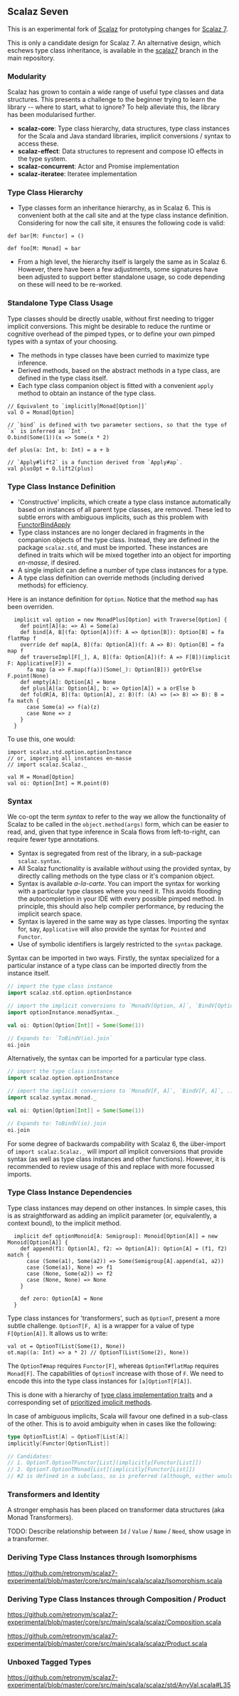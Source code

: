 ## Scalaz Seven

This is an experimental fork of [Scalaz](https://github.com/scalaz/scalaz) for prototyping
changes for [Scalaz 7](http://code.google.com/p/scalaz/wiki/Scalaz7).

This is only a candidate design for Scalaz 7. An alternative design, which eschews type class inheritance,
is available in the [scalaz7](https://github.com/scalaz/scalaz/tree/scalaz7) branch in the main repository.

### Modularity

Scalaz has grown to contain a wide range of useful type classes and data structures. This presents a challenge
to the beginner trying to learn the library -- where to start, what to ignore? To help alleviate this, the
library has been modularised further.

* **scalaz-core**: Type class hierarchy, data structures, type class instances for the Scala and Java standard libraries,
                 implicit conversions / syntax to access these.
* **scalaz-effect**: Data structures to represent and compose IO effects in the type system.
* **scalaz-concurrent**: Actor and Promise implementation
* **scalaz-iteratee**: Iteratee implementation

### Type Class Hierarchy

* Type classes form an inheritance hierarchy, as in Scalaz 6. This is convenient both at the call site and at the
  type class instance definition. Considering for now the call site, it ensures the following code is valid:

```
def bar[M: Functor] = ()

def foo[M: Monad] = bar
```

* From a high level, the hierarchy itself is largely the same as in Scalaz 6. However, there have been a few
 adjustments, some signatures have been adjusted to support better standalone usage, so code depending on these will
 need to be re-worked.

### Standalone Type Class Usage

Type classes should be directly usable, without first needing to trigger implicit conversions. This might be
desirable to reduce the runtime or cognitive overhead of the pimped types, or to define your own pimped
types with a syntax of your choosing.

* The methods in type classes have been curried to maximize type inference.
* Derived methods, based on the abstract methods in a type class, are defined in the type class itself.
* Each type class companion object is fitted with a convenient `apply` method to obtain an instance of the type class.

```
// Equivalent to `implicitly[Monad[Option]]`
val O = Monad[Option]

// `bind` is defined with two parameter sections, so that the type of `x` is inferred as `Int`.
O.bind(Some(1))(x => Some(x * 2)

def plus(a: Int, b: Int) = a + b

// `Apply#lift2` is a function derived from `Apply#ap`.
val plusOpt = O.lift2(plus)
```

### Type Class Instance Definition

* 'Constructive' implicits, which create a type class instance automatically based on instances of
  all parent type classes, are removed. These led to subtle errors with ambiguous implicits, such as
  this problem with [FunctorBindApply](http://stackoverflow.com/questions/7447591/how-do-i-use-name-as-an-applicative/7448111#7448111)
* Type class instances are no longer declared in fragments in the companion objects of the type class. Instead, they
  are defined in the package `scalaz.std`, and must be imported. These instances are defined in traits which will be
  mixed together into an object for importing *en-masse*, if desired.
* A single implicit can define a number of type class instances for a type.
* A type class definition can override methods (including derived methods) for efficiency.

Here is an instance definition for `Option`. Notice that the method `map` has been overriden.

```
  implicit val option = new MonadPlus[Option] with Traverse[Option] {
    def point[A](a: => A) = Some(a)
    def bind[A, B](fa: Option[A])(f: A => Option[B]): Option[B] = fa flatMap f
    override def map[A, B](fa: Option[A])(f: A => B): Option[B] = fa map f
    def traverseImpl[F[_], A, B](fa: Option[A])(f: A => F[B])(implicit F: Applicative[F]) =
      fa map (a => F.map(f(a))(Some(_): Option[B])) getOrElse F.point(None)
    def empty[A]: Option[A] = None
    def plus[A](a: Option[A], b: => Option[A]) = a orElse b
    def foldR[A, B](fa: Option[A], z: B)(f: (A) => (=> B) => B): B = fa match {
      case Some(a) => f(a)(z)
      case None => z
    }
  }
```

To use this, one would:

```
import scalaz.std.option.optionInstance
// or, importing all instances en-masse
// import scalaz.Scalaz._

val M = Monad[Option]
val oi: Option[Int] = M.point(0)
```

### Syntax

We co-opt the term *syntax* to refer to the way we allow the functionality of Scalaz to be
called in the `object.method(args)` form, which can be easier to read, and, given that type inference
in Scala flows from left-to-right, can require fewer type annotations.

* Syntax is segregated from rest of the library, in a sub-package `scalaz.syntax`.
* All Scalaz functionality is available *without* using the provided syntax, by directly calling methods
  on the type class or it's companion object.
* Syntax is available *a-la-carte*. You can import the syntax for working with a particular
  type classes where you need it. This avoids flooding the autocompletion in your IDE with
  every possible pimped method. In principle, this should also help compiler performance,
  by reducing the implicit search space.
* Syntax is layered in the same way as type classes. Importing the syntax for, say, `Applicative`
  will also provide the syntax for `Pointed` and `Functor`.
* Use of symbolic identifiers is largely restricted to the `syntax` package.

Syntax can be imported in two ways. Firstly, the syntax specialized for a particular instance
of a type class can be imported directly from the instance itself.

```scala
// import the type class instance
import scalaz.std.option.optionInstance

// import the implicit conversions to `MonadV[Option, A]`, `BindV[Option, A]`, ...
import optionInstance.monadSyntax._

val oi: Option[Option[Int]] = Some(Some(1))

// Expands to: `ToBindV(io).join`
oi.join
```

Alternatively, the syntax can be imported for a particular type class.

```scala
// import the type class instance
import scalaz.option.optionInstance

// import the implicit conversions to `MonadV[F, A]`, `BindV[F, A]`, ...
import scalaz.syntax.monad._

val oi: Option[Option[Int]] = Some(Some(1))

// Expands to: ToBindV(io).join
oi.join
```

For some degree of backwards compability with Scalaz 6, the über-import of `import scalaz.Scalaz._`
will import *all* implicit conversions that provide syntax (as well as type class instances and other
functions). However, it is recommended to review usage of this and replace with more focussed imports.


### Type Class Instance Dependencies

Type class instances may depend on other instances. In simple cases, this is as straightforward as adding an implicit
parameter (or, equivalently, a context bound), to the implicit method.

```
  implicit def optionMonoid[A: Semigroup]: Monoid[Option[A]] = new Monoid[Option[A]] {
    def append(f1: Option[A], f2: => Option[A]): Option[A] = (f1, f2) match {
      case (Some(a1), Some(a2)) => Some(Semigroup[A].append(a1, a2))
      case (Some(a1), None) => f1
      case (None, Some(a2)) => f2
      case (None, None) => None
    }

    def zero: Option[A] = None
  }
```

Type class instances for 'transformers', such as `OptionT`, present a more subtle challenge. `OptionT[F, A]`
is a wrapper for a value of type `F[Option[A]]`. It allows us to write:

```
val ot = OptionT(List(Some(1), None))
ot.map((a: Int) => a * 2) // OptionT(List(Some(2), None))
```

The `OptionT#map` requires `Functor[F]`, whereas `OptionT#flatMap` requires `Monad[F]`. The capabilities of
`OptionT` increase with those of `F`. We need to encode this into the type class instances for `[a]OptionT[F[A]]`.

This is done with a hierarchy of [type class implementation traits](https://github.com/retronym/scalaz7-experimental/blob/master/core/src/main/scala/scalaz/OptionT.scala#L59)
and a corresponding set of [prioritized implicit methods](https://github.com/retronym/scalaz7-experimental/blob/master/core/src/main/scala/scalaz/OptionT.scala#L23).

In case of ambiguous implicits, Scala will favour one defined in a sub-class of the other. This is to avoid ambiguity
when in cases like the following:

```scala
type OptionTList[A] = OptionT[List[A]]
implicitly[Functor[OptionTList]]

// Candidates:
// 1. OptionT.OptionTFunctor[List](implicitly[Functor[List]])
// 2. OptionT.OptionTMonad[List](implicitly[Functor[List]])
// #2 is defined in a subclass, so is preferred (although, either would have sufficed).
```

### Transformers and Identity

A stronger emphasis has been placed on transformer data structures (aka Monad Transformers).

TODO: Describe relationship between `Id` / `Value` / `Name` / `Need`, show usage in a transformer.

### Deriving Type Class Instances through Isomorphisms

https://github.com/retronym/scalaz7-experimental/blob/master/core/src/main/scala/scalaz/Isomorphism.scala

### Deriving Type Class Instances through Composition / Product

https://github.com/retronym/scalaz7-experimental/blob/master/core/src/main/scala/scalaz/Composition.scala

https://github.com/retronym/scalaz7-experimental/blob/master/core/src/main/scala/scalaz/Product.scala

### Unboxed Tagged Types

https://github.com/retronym/scalaz7-experimental/blob/master/core/src/main/scala/scalaz/std/AnyVal.scala#L35
